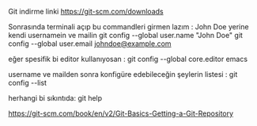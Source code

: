 Git indirme linki 
https://git-scm.com/downloads

Sonrasında terminali açıp bu commandleri girmen lazım : 
John Doe yerine kendi usernamein ve mailin
git config --global user.name "John Doe"
git config --global user.email johndoe@example.com

eğer spesifik bi editor kullanıyosan :
git config --global core.editor emacs

username ve mailden sonra konfigüre edebileceğin şeylerin listesi :
git config --list 

herhangi bi sıkıntıda: 
git help 

https://git-scm.com/book/en/v2/Git-Basics-Getting-a-Git-Repository

